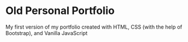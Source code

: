 # Old Personal Portfolio 

My first version of my portfolio created with HTML, CSS (with the help of Bootstrap), and Vanilla JavaScript


